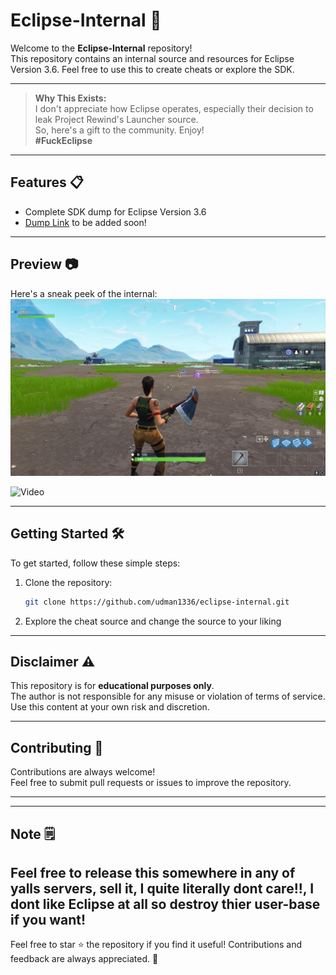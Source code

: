 
# Eclipse-Internal 🚀

Welcome to the **Eclipse-Internal** repository!  
This repository contains an internal source and resources for Eclipse Version 3.6. Feel free to use this to create cheats or explore the SDK.

---

> **Why This Exists:**  
> I don't appreciate how Eclipse operates, especially their decision to leak Project Rewind's Launcher source.  
> So, here's a gift to the community. Enjoy!  
> **#FuckEclipse**

---

## Features 📋
- Complete SDK dump for Eclipse Version 3.6
- [Dump Link](#https://github.com/udman1336/Eclipse-Dump) to be added soon!

---

## Preview 📷

Here's a sneak peek of the internal:  
![Screenshot](./Screenshot%202025-01-01%20213810.png)

![Video](https://vimeo.com/1043586061?share=copy)

---

## Getting Started 🛠️

To get started, follow these simple steps:

1. Clone the repository:
   ```bash
   git clone https://github.com/udman1336/eclipse-internal.git
   ```
2. Explore the cheat source and change the source to your liking

---

## Disclaimer ⚠️

This repository is for **educational purposes only**.  
The author is not responsible for any misuse or violation of terms of service.  
Use this content at your own risk and discretion.

---

## Contributing 🤝

Contributions are always welcome!  
Feel free to submit pull requests or issues to improve the repository.

---

---

## Note 🗒️

Feel free to release this somewhere in any of yalls servers, sell it, I quite literally dont care!!, I dont like Eclipse at all so destroy thier user-base if you want!
---

Feel free to star ⭐ the repository if you find it useful! Contributions and feedback are always appreciated. 🙌
